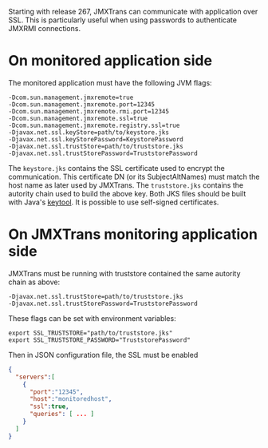 Starting with release 267, JMXTrans can communicate with application over SSL.
This is particularly useful when using passwords to authenticate JMXRMI connections.

# On monitored application side

The monitored application must have the following JVM flags:

```
-Dcom.sun.management.jmxremote=true
-Dcom.sun.management.jmxremote.port=12345
-Dcom.sun.management.jmxremote.rmi.port=12345
-Dcom.sun.management.jmxremote.ssl=true
-Dcom.sun.management.jmxremote.registry.ssl=true
-Djavax.net.ssl.keyStore=path/to/keystore.jks
-Djavax.net.ssl.keyStorePassword=KeystorePassword
-Djavax.net.ssl.trustStore=path/to/truststore.jks
-Djavax.net.ssl.trustStorePassword=TruststorePassword
```

The `keystore.jks` contains the SSL certificate used to encrypt the communication. This certificate DN (or its SubjectAltNames) must match the host name as later used by JMXTrans.
The `truststore.jks` contains the autority chain used to build the above key.
Both JKS files should be built with Java's [keytool](http://docs.oracle.com/javase/8/docs/technotes/tools/unix/keytool.html).
It is possible to use self-signed certificates.

# On JMXTrans monitoring application side

JMXTrans must be running with truststore contained the same autority chain as above:

```
-Djavax.net.ssl.trustStore=path/to/truststore.jks
-Djavax.net.ssl.trustStorePassword=TruststorePassword
```
These flags can be set with environment variables:

```shell
export SSL_TRUSTSTORE="path/to/truststore.jks"
export SSL_TRUSTSTORE_PASSWORD="TruststorePassword"
```

Then in JSON configuration file, the SSL must be enabled

```json
{
  "servers":[
    {
      "port":"12345",
      "host":"monitoredhost",
      "ssl":true,
      "queries": [ ... ]
    }
  ]
}
```
